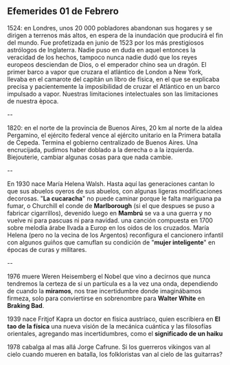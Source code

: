 ## Efemerides 01 de Febrero

1524: en Londres, unos 20 000 pobladores abandonan sus hogares y se dirigen a terrenos más altos, en espera de la inundación que producirá el fin del mundo. Fue profetizada en junio de 1523 por los más prestigiosos astrólogos de Inglaterra.  Nadie puso en duda en aquel entonces la veracidad de los hechos, tampoco nunca nadie dudó que los reyes europeos desciendan de Dios, o el emperador chino sea un dragón. 
El primer barco a vapor que cruzara el atlántico de London a New York, llevaba en el camarote del capitán un libro de física, en el que se explicaba precisa y pacientemente la imposibilidad de cruzar el Atlántico en un barco impulsado a vapor.
Nuestras limitaciones intelectuales son las limitaciones de nuestra època.

--

1820: en el norte de la provincia de Buenos Aires, 20 km al norte de la aldea Pergamino, el ejército federal vence al ejército unitario en la Primera batalla de Cepeda. Termina el gobierno centralizado de Buenos Aires.  Una encrucijada, pudimos haber doblado a la derecha o a la izquierda.  Biejouterie, cambiar algunas cosas para que nada cambie.

--

En 1930 nace María Helena Walsh.  Hasta aquí las generaciones cantan lo que sus abuelos oyeros de sus abuelos, con algunas ligeras modificaciones decorosas.  "**La cucaracha**" no puede caminar porque le falta mariguana pa fumar, o Churchill el conde de **Marlborough** (si el que despues se puso a fabricar cigarrillos), devenido luego en **Mambrú** se va a una guerra y no vuelve ni para pascuas ni para navidad.  una canción compuesta en 1700 sobre melodía árabe llvada a Europ en los oidos de los cruzados.  María Helena (pero no la vecina de los Argentos) reconfigura el cancionero infantil con algunos guiños que camuflan su condición de "**mujer inteligente**" en épocas de curas y militares.

--

1976 muere Weren Heisemberg el Nobel que vino a decirnos que nunca tendremos la certeza de si un partícula es a la vez una onda, dependiendo de cuando la **miramos**, nos trae incertidumbre donde imaginábamos firmeza, solo para conviertirse en sobrenombre para **Walter White** en **Braking Bad**.

1939 nace Fritjof Kapra un doctor en física austríaco, quien escribiera en **El tao de la física** una nueva visión de la mecánica cuántica y las filosofías orientales, agregando mas incertidumbres, como el **significado de un haiku**

1978 cabalga al mas allá Jorge Cafrune. Si los guerreros vikingos van al cielo cuando mueren en batalla, los folkloristas van al cielo de las guitarras?
